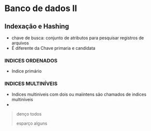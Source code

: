 # Banco de dados II

## Indexação e Hashing

- chave de busca: conjunto de atributos para pesquisar registros de arquivos
- É diferente da Chave primaria e candidata

### INDICES ORDENADOS

- Indice primário

### INDICES MULTINÍVEIS

- Indices multiniveis com dois ou maiintens são chamados de indices multiníveis
-

> denço todos
>
> esparço alguns
